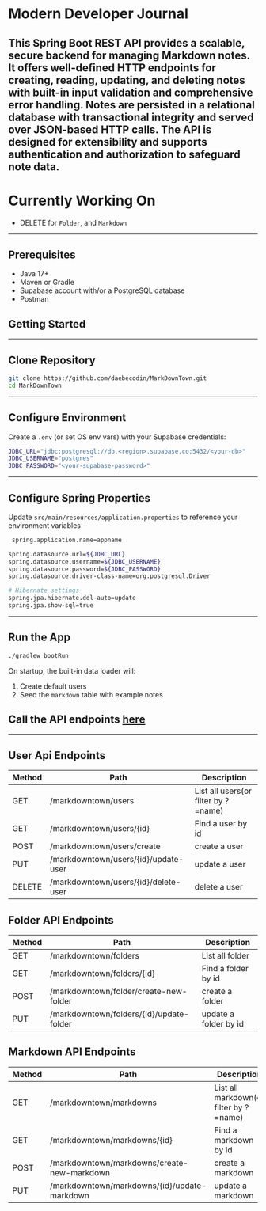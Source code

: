
# Modern Developer Journal

This Spring Boot REST API provides a scalable, secure backend for managing Markdown notes. It offers well-defined HTTP endpoints for creating, reading, updating, and deleting notes with built-in input validation and comprehensive error handling. Notes are persisted in a relational database with transactional integrity and served over JSON-based HTTP calls. The API is designed for extensibility and supports authentication and authorization to safeguard note data.
---
# Currently Working On
- DELETE  for `Folder`, and `Markdown`
---

## Prerequisites

- Java 17+
- Maven or Gradle
- Supabase account with/or a PostgreSQL database
- Postman


## Getting Started

---
## Clone Repository

```bash
git clone https://github.com/daebecodin/MarkDownTown.git
cd MarkDownTown
```

---
## Configure Environment
Create a `.env` (or set OS env vars) with your Supabase credentials:
```bash
JDBC_URL="jdbc:postgresql://db.<region>.supabase.co:5432/<your-db>"
JDBC_USERNAME="postgres"
JDBC_PASSWORD="<your-supabase-password>"
```

---

## Configure Spring Properties
Update `src/main/resources/application.properties` to reference your environment variables
```bash
 spring.application.name=appname

spring.datasource.url=${JDBC_URL}
spring.datasource.username=${JDBC_USERNAME}
spring.datasource.password=${JDBC_PASSWORD}
spring.datasource.driver-class-name=org.postgresql.Driver

# Hibernate settings
spring.jpa.hibernate.ddl-auto=update
spring.jpa.show-sql=true
```

---

## Run the App
``` bash
./gradlew bootRun
```
On startup, the built-in data loader will:
1. Create default users
2. Seed the `markdown` table with example notes


## Call the API endpoints [here](https://duranddyer.postman.co/workspace/CRUD-tuts~607df803-ba5f-41cd-8498-e958a02c3c8a/collection/44811802-a2094595-7899-4060-9237-909f75982096?action=share&creator=44811802&active-environment=44811802-d9bbb7dd-2366-4165-9512-ebbb8ba765b9)
---
## User Api Endpoints

| Method | Path                                 | Description                         |
|--------|--------------------------------------|-------------------------------------|
| GET    | /markdowntown/users                  | List all users(or filter by ?=name) |
| GET    | /markdowntown/users/{id}             | Find a user by id                   |
| POST   | /markdowntown/users/create           | create a user                       |
| PUT    | /markdowntown/users/{id}/update-user | update a user                       |
| DELETE | /markdowntown/users/{id}/delete-user | delete a user                       |


## Folder API Endpoints

| Method | Path                                     | Description           |
|--------|------------------------------------------|-----------------------|
| GET    | /markdowntown/folders                    | List all folder       |
| GET    | /markdowntown/folders/{id}               | Find a folder by id   |
| POST   | /markdowntown/folder/create-new-folder   | create a folder       |
| PUT    | /markdowntown/folders/{id}/update-folder | update a folder by id |


## Markdown API Endpoints

| Method | Path                                         | Description                            |
|--------|----------------------------------------------|----------------------------------------|
| GET    | /markdowntown/markdowns                      | List all markdown(or filter by ?=name) |
| GET    | /markdowntown/markdowns/{id}                 | Find a markdown by id                  |
| POST   | /markdowntown/markdowns/create-new-markdown  | create a markdown                      |
| PUT    | /markdowntown/markdowns/{id}/update-markdown | update a markdown                      |
